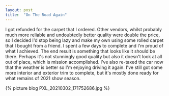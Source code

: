 ```yaml
---
layout: post
title:  "On The Road Again"
---
```

I got refunded for the carpet that I ordered. Other vendors, whilst probably much more reliable and undoubtedly better quality were double the price, so I decided I'd stop being lazy and make my own using some rolled carpet that I bought from a friend. I spent a few days to complete and I'm proud of what I achieved. The end result is something that looks like it should be there. Perhaps it's not stunningly good quality but also it doesn't look at all out of place, which is mission accomplished. I've also re-taxed the car now that the weather is better so I'm enjoying driving it again. I've still got some more interior and exterior trim to complete, but it's mostly done ready for what remains of 2021 show season.

{% picture blog PXL_20210302_171752686.jpg %}
